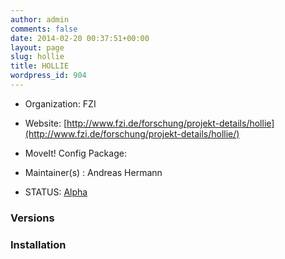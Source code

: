 ```yaml
---
author: admin
comments: false
date: 2014-02-20 00:37:51+00:00
layout: page
slug: hollie
title: HOLLIE
wordpress_id: 904
---
```



	
  * Organization: FZI

	
  * Website: [http://www.fzi.de/forschung/projekt-details/hollie](http://www.fzi.de/forschung/projekt-details/hollie/)

	
  * MoveIt! Config Package: 

	
  * Maintainer(s) : Andreas Hermann

	
  * STATUS: [Alpha](/about/moveit-status#legend)




### Versions








### Installation







